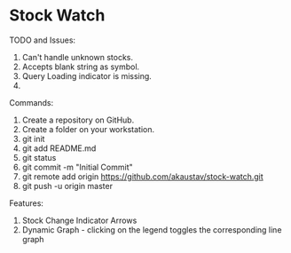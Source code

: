 # Stock Watch

TODO and Issues:

1. Can't handle unknown stocks.
1. Accepts blank string as symbol.
1. Query Loading indicator is missing.
1. 

Commands:

1. Create a repository on GitHub.
1. Create a folder on your workstation.
1. git init
1. git add README.md
1. git status
1. git commit -m "Initial Commit"
1. git remote add origin https://github.com/akaustav/stock-watch.git
1. git push -u origin master

Features:

1. Stock Change Indicator Arrows
1. Dynamic Graph - clicking on the legend toggles the corresponding line graph